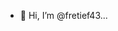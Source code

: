 - 👋 Hi, I’m @fretief43...

<!---
fretief43/fretief43 is a ✨ special ✨ repository because its `README.md` (this file) appears on your GitHub profile.
You can click the Preview link to take a look at your changes.
--->
